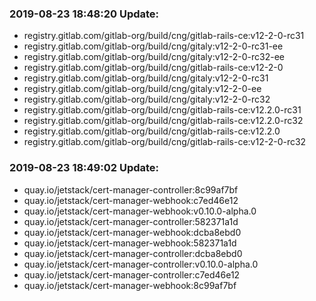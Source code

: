### 2019-08-23 18:48:20 Update:

- registry.gitlab.com/gitlab-org/build/cng/gitlab-rails-ce:v12-2-0-rc31
- registry.gitlab.com/gitlab-org/build/cng/gitaly:v12-2-0-rc31-ee
- registry.gitlab.com/gitlab-org/build/cng/gitaly:v12-2-0-rc32-ee
- registry.gitlab.com/gitlab-org/build/cng/gitlab-rails-ce:v12-2-0
- registry.gitlab.com/gitlab-org/build/cng/gitaly:v12-2-0-rc31
- registry.gitlab.com/gitlab-org/build/cng/gitaly:v12-2-0-ee
- registry.gitlab.com/gitlab-org/build/cng/gitaly:v12-2-0-rc32
- registry.gitlab.com/gitlab-org/build/cng/gitlab-rails-ce:v12.2.0-rc31
- registry.gitlab.com/gitlab-org/build/cng/gitlab-rails-ce:v12.2.0-rc32
- registry.gitlab.com/gitlab-org/build/cng/gitlab-rails-ce:v12.2.0
- registry.gitlab.com/gitlab-org/build/cng/gitlab-rails-ce:v12-2-0-rc32
### 2019-08-23 18:49:02 Update:

- quay.io/jetstack/cert-manager-controller:8c99af7bf
- quay.io/jetstack/cert-manager-webhook:c7ed46e12
- quay.io/jetstack/cert-manager-webhook:v0.10.0-alpha.0
- quay.io/jetstack/cert-manager-controller:582371a1d
- quay.io/jetstack/cert-manager-webhook:dcba8ebd0
- quay.io/jetstack/cert-manager-webhook:582371a1d
- quay.io/jetstack/cert-manager-controller:dcba8ebd0
- quay.io/jetstack/cert-manager-controller:v0.10.0-alpha.0
- quay.io/jetstack/cert-manager-controller:c7ed46e12
- quay.io/jetstack/cert-manager-webhook:8c99af7bf
